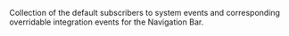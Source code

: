 Collection of the default subscribers to system events and corresponding overridable integration events for the Navigation Bar.
